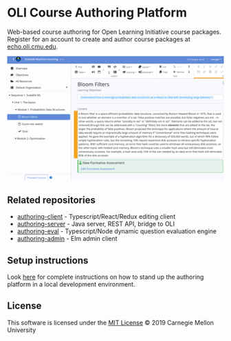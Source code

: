 # OLI Course Authoring Platform

Web-based course authoring for Open Learning Initiative course packages. 
Register for an account to create and author course packages at [echo.oli.cmu.edu](https://echo.oli.cmu.edu). 


![screen shot](docs/screenshot.png "Screen shot")


## Related repositories
* [authoring-client](https://github.com/Simon-Initiative/authoring-client) - Typescript/React/Redux editing client
* [authoring-server](https://github.com/Simon-Initiative/authoring-server) - Java server, REST API, bridge to OLI
* [authoring-eval](https://github.com/Simon-Initiative/authoring-eval) - Typescript/Node dynamic question evaluation engine
* [authoring-admin](https://github.com/Simon-Initiative/authoring-admin) - Elm admin client

## Setup instructions

Look [here](docs/setup.md) for complete instructions on how to stand up the authoring
platform in a local development environment.


## License
This software is licensed under the [MIT License](./LICENSE) © 2019 Carnegie Mellon University

